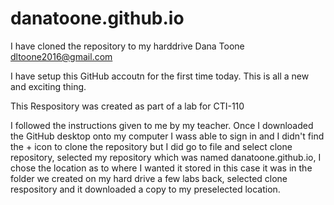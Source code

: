 # danatoone.github.io

I have cloned the repository to my harddrive
Dana Toone
dltoone2016@gmail.com

I have setup this GitHub accoutn for the first time today. This is all a new and exciting thing. 

This Respository was created as part of a lab for CTI-110 

I followed the instructions given to me by my teacher. Once I downloaded the GitHub desktop onto my computer I wass able to sign in and I didn't find the + icon to clone the repository but I did go to file and select clone repository, selected my repository which was named danatoone.github.io, I chose the location as to where I wanted it stored in this case it was in the folder we created on my hard drive a few labs back, selected clone respository and it downloaded a copy to my preselected location. 
